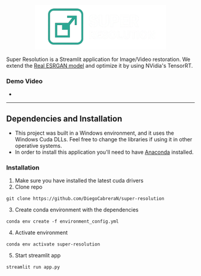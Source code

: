 <p align="center">
  <img src="resources/logo.png" height=120>
</p>

Super Resolution is a Streamlit application for Image/Video restoration. We extend the [Real ESRGAN model](https://github.com/xinntao/Real-ESRGAN) and optimize it by using NVidia's TensorRT.

### Demo Video
- 

---

## Dependencies and Installation
- This project was built in a Windows environment, and it uses the Windows Cuda DLLs. Feel free to change the libraries if using it in other operative systems.
- In order to install this application you'll need to have [Anaconda](https://www.anaconda.com/download) installed.

### Installation

1. Make sure you have installed the latest cuda drivers
2. Clone repo
```
git clone https://github.com/DiegoCabreraN/super-resolution
```
3. Create conda environment with the dependencies
```
conda env create -f environment_config.yml
```
4. Activate environment
```
conda env activate super-resolution
```
5. Start streamlit app
```
streamlit run app.py
```